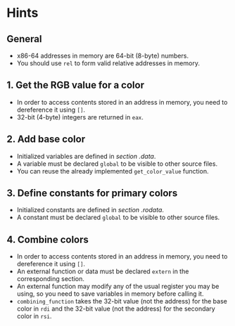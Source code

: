# Hints

## General

- x86-64 addresses in memory are 64-bit (8-byte) numbers.
- You should use `rel` to form valid relative addresses in memory.

## 1. Get the RGB value for a color

- In order to access contents stored in an address in memory, you need to dereference it using `[]`.
- 32-bit (4-byte) integers are returned in `eax`.

## 2. Add base color

- Initialized variables are defined in _section .data_.
- A variable must be declared `global` to be visible to other source files.
- You can reuse the already implemented `get_color_value` function.

## 3. Define constants for primary colors

- Initialized constants are defined in _section .rodata_.
- A constant must be declared `global` to be visible to other source files.

## 4. Combine colors

- In order to access contents stored in an address in memory, you need to dereference it using `[]`.
- An external function or data must be declared `extern` in the corresponding section.
- An external function may modify any of the usual register you may be using, so you need to save variables in memory before calling it.
- `combining_function` takes the 32-bit value (not the address) for the base color in `rdi` and the 32-bit value (not the address) for the secondary color in `rsi`.
